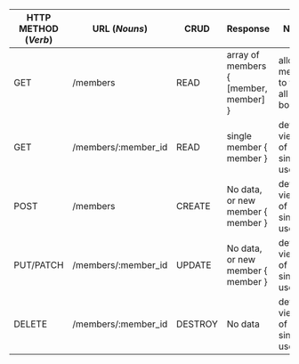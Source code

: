 | HTTP METHOD (_Verb_) | URL (_Nouns_)          | CRUD      | Response                                  | Notes |
| -------------------- | -------------          | ----      | --------                                  | ----- |
|              GET     |  /members              |  READ     |   array of members { [member, member] }   |  allow member to view all books     |
|              GET     |  /members/:member_id   |  READ     |   single member    { member }             |  detailed views of a single user    |
|              POST    |  /members              |  CREATE   |   No data, or new member { member }       |  detailed views of a single user    |
|           PUT/PATCH  |  /members/:member_id   |  UPDATE   |   No data, or new member { member }       |  detailed views of a single user    |
|              DELETE  |  /members/:member_id   |  DESTROY  |          No data                          |  detailed views of a single user    |
